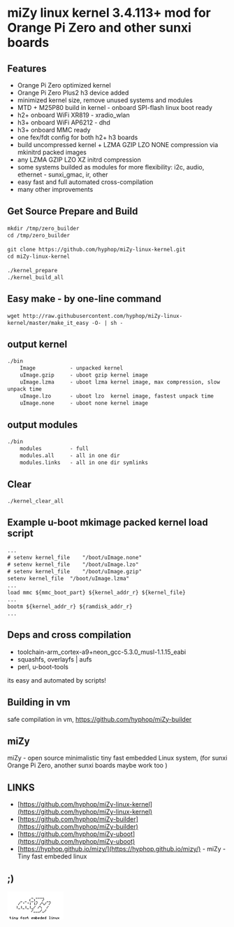 # miZy linux kernel 3.4.113+ mod for Orange Pi Zero and other sunxi boards 

## Features

* Orange Pi Zero optimized kernel
* Orange Pi Zero Plus2 h3 device added
* minimized kernel size, remove unused systems and modules
* MTD + M25P80 build in kernel - onboard SPI-flash linux boot ready
* h2+ onboard WiFi XR819 - xradio_wlan
* h3+ onboard WiFi AP6212 - dhd
* h3+ onboard MMC ready
* one fex/fdt config for both h2+ h3 boards
* build uncompressed kernel + LZMA GZIP LZO NONE compression via mkinitrd packed images
* any LZMA GZIP LZO XZ initrd compression
* some systems builded as modules for more flexibility: i2c, audio, ethernet - sunxi_gmac, ir, other
* easy fast and full automated cross-compilation
* many other improvements
    
## Get Source Prepare and Build

    mkdir /tmp/zero_builder
    cd /tmp/zero_builder

    git clone https://github.com/hyphop/miZy-linux-kernel.git
    cd miZy-linux-kernel

    ./kernel_prepare
    ./kernel_build_all

## Easy make - by one-line command

    wget http://raw.githubusercontent.com/hyphop/miZy-linux-kernel/master/make_it_easy -O- | sh -

## output kernel

    ./bin
        Image           - unpacked kernel 
        uImage.gzip     - uboot gzip kernel image
        uImage.lzma     - uboot lzma kernel image, max compression, slow unpack time
        uImage.lzo      - uboot lzo  kernel image, fastest unpack time 
        uImage.none     - uboot none kernel image

## output modules

    ./bin
        modules         - full 
        modules.all     - all in one dir
        modules.links   - all in one dir symlinks

## Clear

    ./kernel_clear_all

## Example u-boot mkimage packed kernel load script

    ...
    # setenv kernel_file	"/boot/uImage.none"
    # setenv kernel_file	"/boot/uImage.lzo"
    # setenv kernel_file	"/boot/uImage.gzip"
    setenv kernel_file	"/boot/uImage.lzma"
    ...
    load mmc ${mmc_boot_part} ${kernel_addr_r} ${kernel_file}
    ...
    bootm ${kernel_addr_r} ${ramdisk_addr_r}
    ...

## Deps and cross compilation

* toolchain-arm_cortex-a9+neon_gcc-5.3.0_musl-1.1.15_eabi
* squashfs, overlayfs | aufs
* perl, u-boot-tools

its easy and automated by scripts!

## Building in vm

safe compilation in vm, https://github.com/hyphop/miZy-builder

## miZy 
 
miZy - open source minimalistic tiny fast embedded Linux system, (for sunxi Orange Pi Zero, another sunxi boards maybe work too )

## LINKS

- [https://github.com/hyphop/miZy-linux-kernel](https://github.com/hyphop/miZy-linux-kernel)
- [https://github.com/hyphop/miZy-builder](https://github.com/hyphop/miZy-builder)
- [https://github.com/hyphop/miZy-uboot](https://github.com/hyphop/miZy-uboot)
- [https://hyphop.github.io/mizy/](https://hyphop.github.io/mizy/) - miZy - Tiny fast embeded linux

## ;)

![miZy](pics/miZy.logo.bw128x64x2.png)
